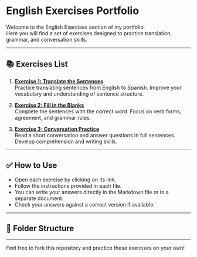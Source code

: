 # English Exercises Portfolio

Welcome to the English Exercises section of my portfolio.  
Here you will find a set of exercises designed to practice translation, grammar, and conversation skills.

---

## 📚 Exercises List

1. **[Exercise 1: Translate the Sentences](ejercicio_traduccion.md)**  
   Practice translating sentences from English to Spanish. Improve your vocabulary and understanding of sentence structure.

2. **[Exercise 2: Fill in the Blanks](ejercicio_fill_blanks.md)**  
   Complete the sentences with the correct word. Focus on verb forms, agreement, and grammar rules.

3. **[Exercise 3: Conversation Practice](ejercicio_conversation.md)**  
   Read a short conversation and answer questions in full sentences. Develop comprehension and writing skills.

---

## ✅ How to Use

- Open each exercise by clicking on its link.  
- Follow the instructions provided in each file.  
- You can write your answers directly in the Markdown file or in a separate document.  
- Check your answers against a correct version if available.

---

## 📂 Folder Structure
---

Feel free to fork this repository and practice these exercises on your own!
